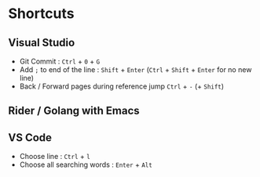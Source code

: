 # Shortcuts

## Visual Studio

- Git Commit : `Ctrl` + `0` + `G`
- Add `;` to end of the line : `Shift` + `Enter` (`Ctrl` + `Shift` + `Enter` for no new line)
- Back / Forward pages during reference jump  `Ctrl` + `-` (+ `Shift`)

## Rider / Golang with Emacs

## VS Code

- Choose line : `Ctrl` + `l`
- Choose all searching words : `Enter` + `Alt`
